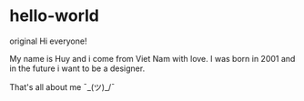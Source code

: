 # hello-world
original
Hi everyone!

My name is Huy and i come from Viet Nam with love. I was born in 2001 and in the future i want to be a designer.

That's all about me    ¯\_(ツ)_/¯
